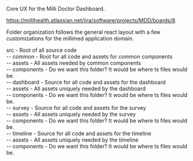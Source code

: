 Core UX for the Milli Doctor Dashboard.

https://millihealth.atlassian.net/jira/software/projects/MDD/boards/8


Folder organization follows the general react layout with a few customizations
for the millimed application domain.

src - Root of all source code  
  -- common - Root for all code and assets for common components  
    -- assets - All assets needed by common components  
    -- components - Do we want this folder?  It would be where ts files would be.  
  -- dashboard - Source for all code and assets for the dashboard  
    -- assets - All assets uniquely needed by the dashboard  
    -- components - Do we want this folder?  It would be where ts files would be.  
  -- survey - Source for all code and assets for the survey   
    -- assets - All assets uniquely needed by the survey  
    -- components - Do we want this folder?  It would be where ts files would be.  
  -- timeline - Source for all code and assets for the timeline  
    -- assets - All assets uniquely needed by the timeline  
    -- components - Do we want this folder?  It would be where ts files would be.  
